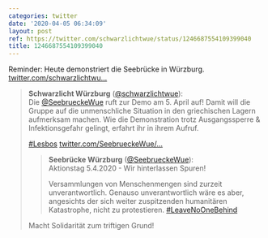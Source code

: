 ```yaml
---
categories: twitter
date: '2020-04-05 06:34:09'
layout: post
ref: https://twitter.com/schwarzlichtwue/status/1246687554109399040
title: 1246687554109399040
---
```

Reminder: Heute demonstriert die Seebrücke in Würzburg. [twitter.com/schwarzlichtwu…](https://twitter.com/schwarzlichtwue/status/1244692538411356160)
> <b>Schwarzlicht Würzburg</b> ([@schwarzlichtwue](https://twitter.com/schwarzlichtwue)):  
>Die [@SeebrueckeWue](https://twitter.com/SeebrueckeWue) ruft zur Demo am 5. April auf! Damit will die Gruppe auf die unmenschliche Situation in den griechischen Lagern aufmerksam machen. Wie die Demonstration trotz Ausgangssperre &amp; Infektionsgefahr gelingt, erfahrt ihr in ihrem Aufruf.  
>  
>  
>  
>[#Lesbos](/t/lesbos) [twitter.com/SeebrueckeWue/…](https://twitter.com/SeebrueckeWue/status/1244689156099448832)  
>> <b>Seebrücke Würzburg</b> ([@SeebrueckeWue](https://twitter.com/SeebrueckeWue)):    
>>Aktionstag 5.4.2020 - Wir hinterlassen Spuren!    
>>    
>>    
>>    
>>Versammlungen von Menschenmengen sind zurzeit unverantwortlich. Genauso unverantwortlich wäre es aber, angesichts der sich weiter zuspitzenden humanitären Katastrophe, nicht zu protestieren.  [#LeaveNoOneBehind](/t/leavenoonebehind)     
>  
>  
>Macht Solidarität zum triftigen Grund!  

